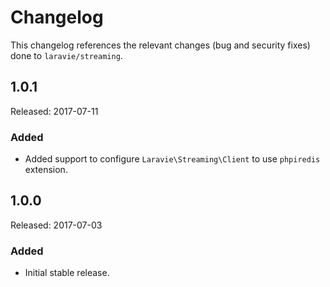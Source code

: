# Changelog

This changelog references the relevant changes (bug and security fixes) done to `laravie/streaming`.

## 1.0.1

Released: 2017-07-11

### Added

* Added support to configure `Laravie\Streaming\Client` to use `phpiredis` extension.

## 1.0.0

Released: 2017-07-03

### Added

* Initial stable release.
